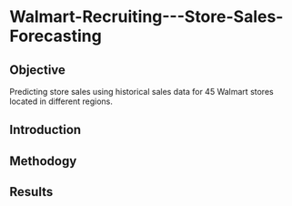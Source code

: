 # Walmart-Recruiting---Store-Sales-Forecasting

## Objective
 Predicting store sales using  historical sales data for 45 Walmart stores located in different regions.
 
 
## Introduction

## Methodogy

## Results
